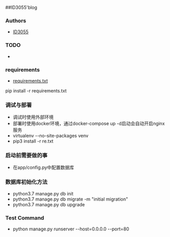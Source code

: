 ##ID3055'blog
### Authors
* [ID3055](https://github.com/ID3055)

### TODO

* 

### requirements

* [requirements.txt](https://github.com/ID3055/ID3055-Blog/blob/master/re.txt)

pip install -r requirements.txt


### 调试与部署

* 调试时使用外部环境
* 部署时使用docker环境，通过docker-compose up -d启动会自动开启nginx服务
* virtualenv --no-site-packages venv
* pip3 install -r re.txt

### 启动前需要做的事

* 在app/config.py中配置数据库


### 数据库初始化方法

* python3.7 manage.py db init
* python3.7 manage.py db migrate -m  "initial migration"
* python3.7 manage.py db upgrade


### Test Command

* python manage.py runserver --host=0.0.0.0 --port=80

### 